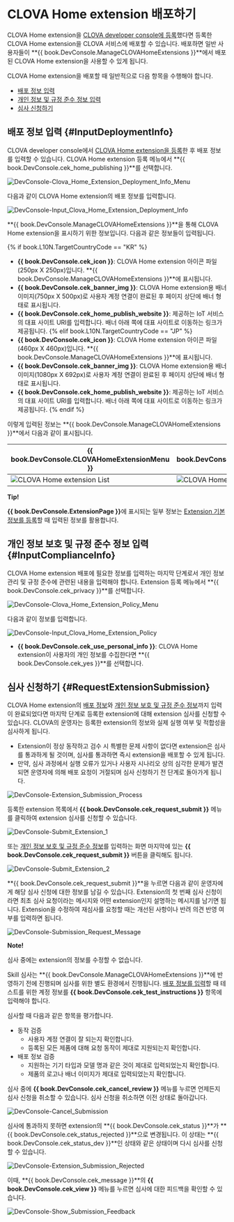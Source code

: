 <!-- Note! This content includes shared parts. Therefore, when you update this, you should beware of synchronization. -->

# CLOVA Home extension 배포하기
CLOVA Home extension을 [CLOVA developer console에 등록](/DevConsole/Guides/Register_Clova_Home_Extension.md)했다면 등록한 CLOVA Home extension을 CLOVA 서비스에 배포할 수 있습니다. 배포하면 일반 사용자들이 **{{ book.DevConsole.ManageCLOVAHomeExtensions }}**에서 배포된 CLOVA Home extension을 사용할 수 있게 됩니다.

CLOVA Home extension을 배포할 때 일반적으로 다음 항목을 수행해야 합니다.

* [배포 정보 입력](#InputDeploymentInfo)
* [개인 정보 및 규정 준수 정보 입력](#InputComplianceInfo)
* [심사 신청하기](#RequestExtensionSubmission)

## 배포 정보 입력 {#InputDeploymentInfo}

CLOVA developer console에서 [CLOVA Home extension을 등록](/DevConsole/Guides/Register_Clova_Home_Extension.md)한 후 배포 정보를 입력할 수 있습니다. CLOVA Home extension 등록 메뉴에서 **{{ book.DevConsole.cek_home_publishing }}**를 선택합니다.

![DevConsole-Clova_Home_Extension_Deployment_Info_Menu](/DevConsole/Assets/Images/DevConsole-Clova_Home_Extension_Deployment_Info_Menu.png)

다음과 같이 CLOVA Home extension의 배포 정보를 입력합니다.

![DevConsole-Input_Clova_Home_Extension_Deployment_Info](/DevConsole/Assets/Images/DevConsole-Input_Clova_Home_Extension_Deployment_Info.png)

**{{ book.DevConsole.ManageCLOVAHomeExtensions }}**을 통해 CLOVA Home extension을 표시하기 위한 정보입니다. 다음과 같은 정보들이 입력됩니다.

{% if book.L10N.TargetCountryCode == "KR" %}
* **{{ book.DevConsole.cek_icon }}**: CLOVA Home extension 아이콘 파일(250px X 250px)입니다. **{{ book.DevConsole.ManageCLOVAHomeExtensions }}**에 표시됩니다.
* **{{ book.DevConsole.cek_banner_img }}**: CLOVA Home extension용 배너 이미지(750px X 500px)로 사용자 계정 연결이 완료된 후 페이지 상단에 배너 형태로 표시됩니다.
* **{{ book.DevConsole.cek_home_publish_website }}**: 제공하는 IoT 서비스의 대표 사이트 URI를 입력합니다. 배너 아래 쪽에 대표 사이트로 이동하는 링크가 제공됩니다.
{% elif book.L10N.TargetCountryCode == "JP" %}
* **{{ book.DevConsole.cek_icon }}**: CLOVA Home extension 아이콘 파일(460px X 460px)입니다. **{{ book.DevConsole.ManageCLOVAHomeExtensions }}**에 표시됩니다.
* **{{ book.DevConsole.cek_banner_img }}**: CLOVA Home extension용 배너 이미지(1080px X 692px)로 사용자 계정 연결이 완료된 후 페이지 상단에 배너 형태로 표시됩니다.
* **{{ book.DevConsole.cek_home_publish_website }}**: 제공하는 IoT 서비스의 대표 사이트 URI를 입력합니다. 배너 아래 쪽에 대표 사이트로 이동하는 링크가 제공됩니다.
{% endif %}

이렇게 입력된 정보는 **{{ book.DevConsole.ManageCLOVAHomeExtensions }}**에서 다음과 같이 표시됩니다.

| {{ book.DevConsole.CLOVAHomeExtensionMenu }} | {{ book.DevConsole.ExtensionPage }}   |
|-------------------|-------------------|
| ![CLOVA Home extension List](/DevConsole/Assets/Images/DevConsole-SmartHome_UI_Example-Clova_Home_Extension_Main.png) | ![CLOVA Home extension Details](/DevConsole/Assets/Images/DevConsole-SmartHome_UI_Example-Clova_Home_Extension_Page.png) |

<div class="tip">
  <p><strong>Tip!</strong></p>
  <p><strong>{{ book.DevConsole.ExtensionPage }}</strong>에 표시되는 일부 정보는 <a href="/DevConsole/Guides/Register_Clova_Home_Extension.md#InputExtensionInfo">Extension 기본 정보를 등록</a>할 때 입력된 정보를 활용합니다.</p>
</div>

## 개인 정보 보호 및 규정 준수 정보 입력 {#InputComplianceInfo}

CLOVA Home extension 배포에 필요한 정보를 입력하는 마지막 단계로서 개인 정보 관리 및 규정 준수에 관련된 내용을 입력해야 합니다. Extension 등록 메뉴에서 **{{ book.DevConsole.cek_privacy }}**를 선택합니다.

![DevConsole-Clova_Home_Extension_Policy_Menu](/DevConsole/Assets/Images/DevConsole-Clova_Home_Extension_Policy_Menu.png)

다음과 같이 정보를 입력합니다.

![DevConsole-Input_Clova_Home_Extension_Policy](/DevConsole/Assets/Images/DevConsole-Input_Clova_Home_Extension_Policy.png)

* **{{ book.DevConsole.cek_use_personal_info }}**: CLOVA Home extension이 사용자의 개인 정보를 수집한다면 **{{ book.DevConsole.cek_yes }}**를 선택합니다.

<!-- Start of the shared content: RequestExtensionSubmission -->

## 심사 신청하기 {#RequestExtensionSubmission}

CLOVA Home extension의 [배포 정보](#InputDeploymentInfo)와 [개인 정보 보호 및 규정 준수 정보](#InputComplianceInfo)까지 입력이 완료되었다면 마지막 단계로 등록한 extension에 대해 extension 심사를 신청할 수 있습니다. CLOVA의 운영자는 등록한 extension의 정보와 실제 실행 여부 및 적합성을 심사하게 됩니다.

* Extension이 정상 동작하고 검수 시 특별한 문제 사항이 없다면 extension은 심사를 통과하게 될 것이며, 심사를 통과하면 즉시 extension을 배포할 수 있게 됩니다.
* 만약, 심사 과정에서 실행 오류가 있거나 사용자 시나리오 상의 심각한 문제가 발견되면 운영자에 의해 배포 요청이 거절되며 심사 신청하기 전 단계로 돌아가게 됩니다.

![DevConsole-Extension_Submission_Process](/DevConsole/Assets/Images/DevConsole-Extension_Submission_Process.png)

등록한 extension 목록에서 **{{ book.DevConsole.cek_request_submit }}** 메뉴를 클릭하여 extension 심사를 신청할 수 있습니다.

![DevConsole-Submit_Extension_1](/DevConsole/Assets/Images/DevConsole-Submit_Extension_1.png)

또는 [개인 정보 보호 및 규정 준수 정보](#InputComplianceInfo)를 입력하는 화면 마지막에 있는 **{{ book.DevConsole.cek_request_submit }}** 버튼을 클릭해도 됩니다.

![DevConsole-Submit_Extension_2](/DevConsole/Assets/Images/DevConsole-Submit_Extension_2.png)

**{{ book.DevConsole.cek_request_submit }}**을 누르면 다음과 같이 운영자에게 해당 심사 신청에 대한 정보를 남길 수 있습니다. Extension의 첫 번째 심사 신청이라면 최초 심사 요청이라는 메시지와 어떤 extension인지 설명하는 메시지를 남기면 됩니다. Extension을 수정하여 재심사를 요청할 때는 개선된 사항이나 반려 의견 반영 여부를 입력하면 됩니다.

![DevConsole-Submission_Request_Message](/DevConsole/Assets/Images/DevConsole-Submission_Request_Message.png)

<div class="note">
  <p><strong>Note!</strong></p>
  <p>심사 중에는 extension의 정보를 수정할 수 없습니다.</p>
</div>

Skill 심사는 **{{ book.DevConsole.ManageCLOVAHomeExtensions }}**에 반영하기 전에 진행되며 심사를 위한 별도 환경에서 진행됩니다. [배포 정보를 입력](#InputDeploymentInfo)할 때 테스트를 위한 계정 정보를 **{{ book.DevConsole.cek_test_instructions }}** 항목에 입력해야 합니다.

심사할 때 다음과 같은 항목을 평가합니다.

* 동작 검증
  * 사용자 계정 연결이 잘 되는지 확인합니다.
  * 등록된 모든 제품에 대해 요청 동작이 제대로 지원되는지 확인합니다.
* 배포 정보 검증
  * 지원하는 기기 타입과 모델 명과 같은 것이 제대로 입력되었는지 확인합니다.
  * 제품의 로고나 배너 이미지가 제대로 입력되었는지 확인합니다.

심사 중에 **{{ book.DevConsole.cek_cancel_review }}** 메뉴를 누르면 언제든지 심사 신청을 취소할 수 있습니다. 심사 신청을 취소하면 이전 상태로 돌아갑니다.

![DevConsole-Cancel_Submission](/DevConsole/Assets/Images/DevConsole-Cancel_Submission.png)

심사에 통과하지 못하면 extension의 **{{ book.DevConsole.cek_status }}**가 **{{ book.DevConsole.cek_status_rejected }}**으로 변경됩니다. 이 상태는 **{{ book.DevConsole.cek_status_dev }}**인 상태와 같은 상태이며 다시 심사를 신청할 수 있습니다.

![DevConsole-Extension_Submission_Rejected](/DevConsole/Assets/Images/DevConsole-Extension_Submission_Rejected.png)

이때, **{{ book.DevConsole.cek_message }}**의 **{{ book.DevConsole.cek_view }}** 메뉴를 누르면 심사에 대한 피드백을 확인할 수 있습니다.

![DevConsole-Show_Submission_Feedback](/DevConsole/Assets/Images/DevConsole-Show_Submission_Feedback.png)

<!-- End of the shared content -->
